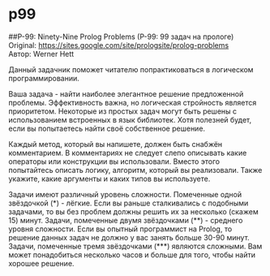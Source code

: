 p99
===

##P-99: Ninety-Nine Prolog Problems (P-99: 99 задач на прологе)  
Original: https://sites.google.com/site/prologsite/prolog-problems  
Автор: Werner Hett    

Данный задачник поможет читателю попрактиковаться в логическом программировании.  

Ваша задача - найти наиболее элегантное решение предложенной проблемы. Эффективность важна, но логическая стройность является приоритетом. Некоторые из простых задач могут быть решены с использованием встроенных в язык библиотек. Хотя полезней будет, если вы попытаетесь найти своё собственное решение.  

Каждый метод, который вы напишете, должен быть снабжён комментарием. В комментариях не следует слепо описывать какие операторы или конструкции вы использовали. Вместо этого попытайтесь описать логику, алгоритм, который вы реализовали. Также укажите, какие аргументы и каких типов вы используете.  

Задачи имеют различный уровень сложности. Помеченные одной звёздочкой (\*) - лёгкие. Если вы раньше сталкивались с подобными задачами, то вы без проблем должны решить их за несколько (скажем 15) минут. Задачи, помеченные двумя звёздочками (\*\*) - среднего уровня сложности. Если вы опытный программист на Prolog, то решение данных задач не должно у вас занять больше 30-90 минут. Задачи, помеченные тремя звёздочками (\*\*\*) являются сложными. Вам может понадобиться несколько часов и больше для того, чтобы найти хорошее решение.  
